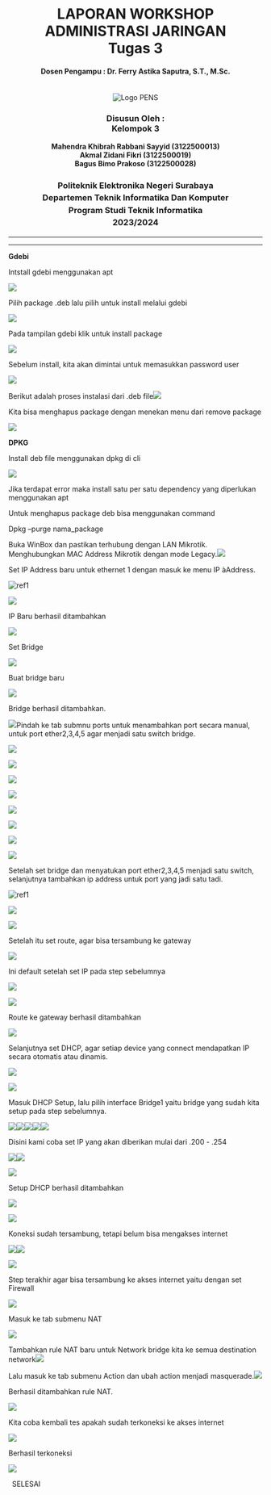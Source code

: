 ﻿<div align="center">
  <h1 style="text-align: center;font-weight: bold">LAPORAN WORKSHOP ADMINISTRASI JARINGAN<br>Tugas 3</h1>
  <h4 style="text-align: center;">Dosen Pengampu : Dr. Ferry Astika Saputra, S.T., M.Sc.</h4>
</div>
<br />
<div align="center">
  <img src="https://upload.wikimedia.org/wikipedia/id/4/44/Logo_PENS.png" alt="Logo PENS">
  <h3 style="text-align: center;">Disusun Oleh : <br>Kelompok 3</h3>
  <p style="text-align: center;">
    <strong>Mahendra Khibrah Rabbani Sayyid (3122500013)</strong><br>
    <strong>Akmal Zidani Fikri (3122500019)</strong><br>
    <strong>Bagus Bimo Prakoso (3122500028)</strong>
  </p>

<h3 style="text-align: center;line-height: 1.5">Politeknik Elektronika Negeri Surabaya<br>Departemen Teknik Informatika Dan Komputer<br>Program Studi Teknik Informatika<br>2023/2024</h3>
<hr>
<hr>
</div>

**Gdebi**

Intstall gdebi menggunakan apt

![](images/tugas3/Aspose.Words.3d8914c0-3b43-4fc2-85cb-8c852fe7c974.001.png)

Pilih package .deb lalu pilih untuk install melalui gdebi

![](images/tugas3/Aspose.Words.3d8914c0-3b43-4fc2-85cb-8c852fe7c974.002.png)











Pada tampilan gdebi klik untuk install package

![](images/tugas3/Aspose.Words.3d8914c0-3b43-4fc2-85cb-8c852fe7c974.003.png)

Sebelum install, kita akan dimintai untuk memasukkan password user

![](images/tugas3/Aspose.Words.3d8914c0-3b43-4fc2-85cb-8c852fe7c974.004.png)

Berikut adalah proses instalasi dari .deb file![](images/tugas3/Aspose.Words.3d8914c0-3b43-4fc2-85cb-8c852fe7c974.005.png)

Kita bisa menghapus package dengan menekan menu dari remove package

![](images/tugas3/Aspose.Words.3d8914c0-3b43-4fc2-85cb-8c852fe7c974.006.png)







**DPKG**

Install deb file menggunakan dpkg di cli

![](images/tugas3/Aspose.Words.3d8914c0-3b43-4fc2-85cb-8c852fe7c974.007.png)

Jika terdapat error maka install satu per satu dependency yang diperlukan menggunakan apt

Untuk menghapus package deb bisa menggunakan command

Dpkg –purge nama\_package

Buka WinBox dan pastikan terhubung dengan LAN Mikrotik. 
Menghubungkan MAC Address Mikrotik dengan mode Legacy.![](images/tugas3/Aspose.Words.3d8914c0-3b43-4fc2-85cb-8c852fe7c974.008.png)

Set IP Address baru untuk ethernet 1 dengan masuk ke menu IP àAddress.

![ref1]

![](images/tugas3/Aspose.Words.3d8914c0-3b43-4fc2-85cb-8c852fe7c974.010.png)

IP Baru berhasil ditambahkan 

![](images/tugas3/Aspose.Words.3d8914c0-3b43-4fc2-85cb-8c852fe7c974.011.png)



Set Bridge

![](images/tugas3/Aspose.Words.3d8914c0-3b43-4fc2-85cb-8c852fe7c974.012.png)

Buat bridge baru

![](images/tugas3/Aspose.Words.3d8914c0-3b43-4fc2-85cb-8c852fe7c974.013.png)

Bridge berhasil ditambahkan.

![](images/tugas3/Aspose.Words.3d8914c0-3b43-4fc2-85cb-8c852fe7c974.014.png)Pindah ke tab submnu ports untuk menambahkan port secara manual,
untuk port ether2,3,4,5 agar menjadi satu switch bridge.

![](images/tugas3/Aspose.Words.3d8914c0-3b43-4fc2-85cb-8c852fe7c974.015.png)

![](images/tugas3/Aspose.Words.3d8914c0-3b43-4fc2-85cb-8c852fe7c974.016.png)

![](images/tugas3/Aspose.Words.3d8914c0-3b43-4fc2-85cb-8c852fe7c974.017.png)

![](images/tugas3/Aspose.Words.3d8914c0-3b43-4fc2-85cb-8c852fe7c974.018.png)

![](images/tugas3/Aspose.Words.3d8914c0-3b43-4fc2-85cb-8c852fe7c974.019.png)

![](images/tugas3/Aspose.Words.3d8914c0-3b43-4fc2-85cb-8c852fe7c974.020.png)

![](images/tugas3/Aspose.Words.3d8914c0-3b43-4fc2-85cb-8c852fe7c974.021.png)

![](images/tugas3/Aspose.Words.3d8914c0-3b43-4fc2-85cb-8c852fe7c974.022.png)

Setelah set bridge dan menyatukan port ether2,3,4,5 menjadi satu switch, 
selanjutnya tambahkan ip address untuk port yang jadi satu tadi.

![ref1]

![](images/tugas3/Aspose.Words.3d8914c0-3b43-4fc2-85cb-8c852fe7c974.023.png)

![](images/tugas3/Aspose.Words.3d8914c0-3b43-4fc2-85cb-8c852fe7c974.024.png)

Setelah itu set route, agar bisa tersambung ke gateway

![](images/tugas3/Aspose.Words.3d8914c0-3b43-4fc2-85cb-8c852fe7c974.025.png)

Ini default setelah set IP pada step sebelumnya

![](images/tugas3/Aspose.Words.3d8914c0-3b43-4fc2-85cb-8c852fe7c974.026.png)

![](images/tugas3/Aspose.Words.3d8914c0-3b43-4fc2-85cb-8c852fe7c974.027.png)

Route ke gateway berhasil ditambahkan

![](images/tugas3/Aspose.Words.3d8914c0-3b43-4fc2-85cb-8c852fe7c974.028.png)

Selanjutnya set DHCP, agar setiap device yang connect mendapatkan IP secara otomatis atau dinamis.

![](images/tugas3/Aspose.Words.3d8914c0-3b43-4fc2-85cb-8c852fe7c974.029.png)

![](images/tugas3/Aspose.Words.3d8914c0-3b43-4fc2-85cb-8c852fe7c974.030.png)

Masuk DHCP Setup, lalu pilih interface Bridge1 yaitu bridge yang sudah kita setup pada step sebelumnya.

![](images/tugas3/Aspose.Words.3d8914c0-3b43-4fc2-85cb-8c852fe7c974.031.png)![](images/tugas3/Aspose.Words.3d8914c0-3b43-4fc2-85cb-8c852fe7c974.032.png)![](images/tugas3/Aspose.Words.3d8914c0-3b43-4fc2-85cb-8c852fe7c974.033.png)![](images/tugas3/Aspose.Words.3d8914c0-3b43-4fc2-85cb-8c852fe7c974.034.png)![](images/tugas3/Aspose.Words.3d8914c0-3b43-4fc2-85cb-8c852fe7c974.035.png)

Disini kami coba set IP yang akan diberikan mulai dari .200 - .254

![](images/tugas3/Aspose.Words.3d8914c0-3b43-4fc2-85cb-8c852fe7c974.036.png)![](images/tugas3/Aspose.Words.3d8914c0-3b43-4fc2-85cb-8c852fe7c974.037.png)

![](images/tugas3/Aspose.Words.3d8914c0-3b43-4fc2-85cb-8c852fe7c974.038.png)

Setup DHCP berhasil ditambahkan

![](images/tugas3/Aspose.Words.3d8914c0-3b43-4fc2-85cb-8c852fe7c974.039.png)

![](images/tugas3/Aspose.Words.3d8914c0-3b43-4fc2-85cb-8c852fe7c974.040.png)

Koneksi sudah tersambung, tetapi belum bisa mengakses internet

![](images/tugas3/Aspose.Words.3d8914c0-3b43-4fc2-85cb-8c852fe7c974.041.png)![](images/tugas3/Aspose.Words.3d8914c0-3b43-4fc2-85cb-8c852fe7c974.042.png)

![](images/tugas3/Aspose.Words.3d8914c0-3b43-4fc2-85cb-8c852fe7c974.043.png)

Step terakhir agar bisa tersambung ke akses internet yaitu dengan set Firewall

![](images/tugas3/Aspose.Words.3d8914c0-3b43-4fc2-85cb-8c852fe7c974.044.png)

Masuk ke tab submenu NAT

![](images/tugas3/Aspose.Words.3d8914c0-3b43-4fc2-85cb-8c852fe7c974.045.png)

Tambahkan rule NAT baru untuk Network bridge kita ke semua destination network![](images/tugas3/Aspose.Words.3d8914c0-3b43-4fc2-85cb-8c852fe7c974.046.png)

Lalu masuk ke tab submenu Action dan ubah action menjadi masquerade.![](images/tugas3/Aspose.Words.3d8914c0-3b43-4fc2-85cb-8c852fe7c974.047.png)

Berhasil ditambahkan rule NAT.

![](images/tugas3/Aspose.Words.3d8914c0-3b43-4fc2-85cb-8c852fe7c974.048.png)



Kita coba kembali tes apakah sudah terkoneksi ke akses internet

![](images/tugas3/Aspose.Words.3d8914c0-3b43-4fc2-85cb-8c852fe7c974.049.png)



Berhasil terkoneksi

![](images/tugas3/Aspose.Words.3d8914c0-3b43-4fc2-85cb-8c852fe7c974.050.png)

` `SELESAI

[ref1]: images/tugas3/Aspose.Words.3d8914c0-3b43-4fc2-85cb-8c852fe7c974.009.png

